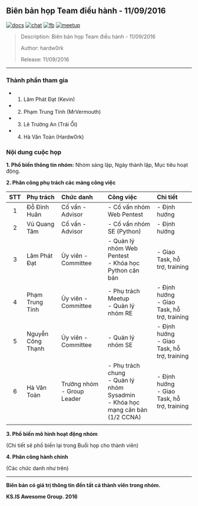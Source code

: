 ## Biên bản họp Team điều hành - 11/09/2016

[![docs](../icon/docs.png)](https://github.com/ks-is/docs)
[![chat](../icon/chat.png)](https://gitter.im/ksis-group/chat)
[![fb](../icon/fb.png)](https://www.facebook.com/groups/kmasouth.is)
[![meetup](../icon/meet.png)](https://github.com/ks-is/meetup/issues)

> Description: Biên bản họp Team điều hành - 11/09/2016
>
> Author: hardw0rk
>
> Release: 11/09/2016

---

### Thành phần tham gia

- 1. Lâm Phát Đạt (Kevin)
- 2. Phạm Trung Tính (MrVermouth)
- 3. Lê Trường An (Trái Ổi)
- 4. Hà Văn Toàn (Hardw0rk)

### Nội dung cuộc họp

**1. Phổ biến thông tin nhóm:** Nhóm sáng lập, Ngày thành lập, Mục tiêu hoạt động.

**2. Phân công phụ trách các mảng công việc**

| STT |     Phụ trách     |           Chức danh          |                                   Công việc                                  |                  Chi tiết                  |
|:---:|:-----------------|:----------------------------|:----------------------------------------------------------------------------|:------------------------------------------|
|  1  | Đỗ Đình Huân      | Cố vấn - Advisor             | - Cố vấn nhóm Web Pentest                                                    | - Định hướng                               |
|  2  | Vũ Quang Tâm      | Cố vấn - Advisor             | - Cố vấn nhóm SE (Python)                                                    | - Định hướng                               |
|  3  | Lâm Phát Đạt      | Ủy viên - Committee          | - Quản lý nhóm Web Pentest <br>- Khóa học Python căn bản                         | - Giao Task, hỗ trợ, training              |
|  4  | Phạm Trung Tính   | Ủy viên - Committee | - Phụ trách Meetup <br>- Quản lý nhóm RE                                         | - Định hướng <br>- Giao Task, hỗ trợ, training |
|  5  | Nguyễn Công Thạnh | Ủy viên - Committee          | - Quản lý nhóm SE                                                      | - Định hướng <br>- Giao Task, hỗ trợ, training |
|  6  | Hà Văn Toàn       | Trưởng nhóm - Group Leader   | - Phụ trách chung <br>- Quản lý nhóm Sysadmin <br>- Khóa học mạng căn bản (1/2 CCNA) | - Định hướng <br>- Giao Task, hỗ trợ, training |
|     |                   |                              |                                                                              |                                            |

**3. Phổ biến mô hình hoạt động nhóm**

(Chi tiết sẽ phổ biến lại trong Buổi họp cho thành viên)

**4. Phân công hành chính**

(Các chức danh như trên)

---

**Biên bản có giá trị thông tin đến tất cả thành viên trong nhóm.**

**KS.IS Awesome Group. 2016**

